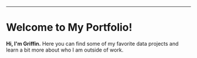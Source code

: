 
---


# Welcome to My Portfolio!




**Hi, I'm Griffin.**
Here you can find some of my favorite data projects and learn a bit more about who I am outside of work. 


